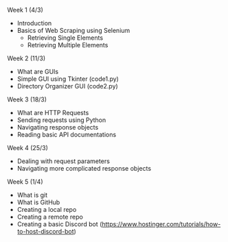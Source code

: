 Week 1 (4/3)
- Introduction
- Basics of Web Scraping using Selenium
    - Retrieving Single Elements
    - Retrieving Multiple Elements

Week 2 (11/3)
- What are GUIs
- Simple GUI using Tkinter (code1.py)
- Directory Organizer GUI (code2.py)

Week 3 (18/3)
- What are HTTP Requests
- Sending requests using Python
- Navigating response objects
- Reading basic API documentations

Week 4 (25/3)
- Dealing with request parameters
- Navigating more complicated response objects

Week 5 (1/4)
- What is git
- What is GitHub
- Creating a local repo
- Creating a remote repo
- Creating a basic Discord bot (https://www.hostinger.com/tutorials/how-to-host-discord-bot)